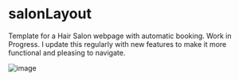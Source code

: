 # salonLayout

Template for a Hair Salon webpage with automatic booking. Work in Progress. I update this regularly with new features to make it more 
functional and pleasing to navigate.

![image](https://user-images.githubusercontent.com/97855282/167169530-528f5be5-09ae-409f-9b6b-4dea11a556b4.png)
